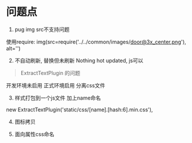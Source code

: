 # 问题点

1. pug img src不支持问题

使用require: img(src=require('../../common/images/door@3x_center.png'), alt='')


2. 不自动刷新, 替换但未刷新 Nothing hot updated, js可以

> ExtractTextPlugin 的问题

开发环境未启用
正式环境启用 分离css文件

3. 样式打包到一个js文件 加上name命名

new ExtractTextPlugin('static/css/[name].[hash:6].min.css'),

4. 图标拷贝

5. 面向属性css命名